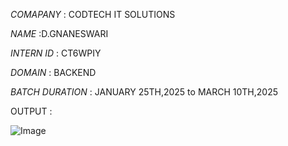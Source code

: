 *COMAPANY* : CODTECH IT SOLUTIONS

*NAME* :D.GNANESWARI

*INTERN ID* : CT6WPIY

*DOMAIN* : BACKEND

*BATCH DURATION* : JANUARY 25TH,2025 to MARCH 10TH,2025

OUTPUT :


![Image](https://github.com/user-attachments/assets/1dbba0ee-a3ae-4666-9429-0e67e7f48be8)
